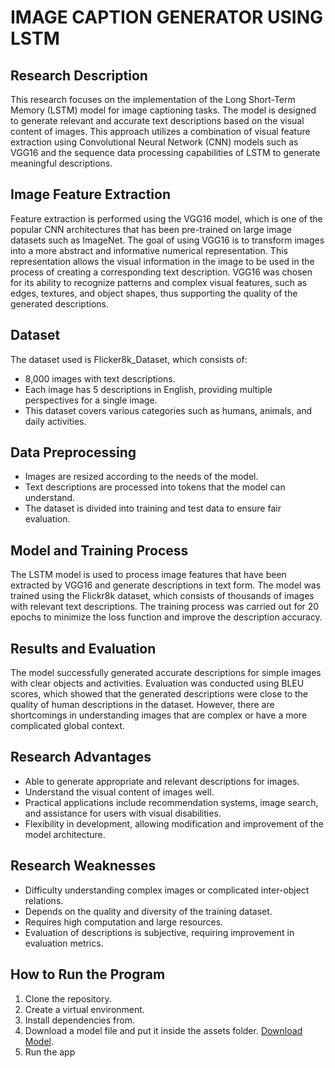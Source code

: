 # IMAGE CAPTION GENERATOR USING LSTM

## Research Description
This research focuses on the implementation of the Long Short-Term Memory (LSTM) model for image captioning tasks. The model is designed to generate relevant and accurate text descriptions based on the visual content of images. This approach utilizes a combination of visual feature extraction using Convolutional Neural Network (CNN) models such as VGG16 and the sequence data processing capabilities of LSTM to generate meaningful descriptions.

## Image Feature Extraction
Feature extraction is performed using the VGG16 model, which is one of the popular CNN architectures that has been pre-trained on large image datasets such as ImageNet. The goal of using VGG16 is to transform images into a more abstract and informative numerical representation. This representation allows the visual information in the image to be used in the process of creating a corresponding text description. VGG16 was chosen for its ability to recognize patterns and complex visual features, such as edges, textures, and object shapes, thus supporting the quality of the generated descriptions.

## Dataset
The dataset used is Flicker8k_Dataset, which consists of:
- 8,000 images with text descriptions.
- Each image has 5 descriptions in English, providing multiple perspectives for a single image.
- This dataset covers various categories such as humans, animals, and daily activities.

## Data Preprocessing
- Images are resized according to the needs of the model.
- Text descriptions are processed into tokens that the model can understand.
- The dataset is divided into training and test data to ensure fair evaluation.

## Model and Training Process
The LSTM model is used to process image features that have been extracted by VGG16 and generate descriptions in text form. The model was trained using the Flickr8k dataset, which consists of thousands of images with relevant text descriptions. The training process was carried out for 20 epochs to minimize the loss function and improve the description accuracy.

## Results and Evaluation
The model successfully generated accurate descriptions for simple images with clear objects and activities. Evaluation was conducted using BLEU scores, which showed that the generated descriptions were close to the quality of human descriptions in the dataset. However, there are shortcomings in understanding images that are complex or have a more complicated global context.

## Research Advantages
- Able to generate appropriate and relevant descriptions for images.
- Understand the visual content of images well.
- Practical applications include recommendation systems, image search, and assistance for users with visual disabilities.
- Flexibility in development, allowing modification and improvement of the model architecture.

## Research Weaknesses
- Difficulty understanding complex images or complicated inter-object relations.
- Depends on the quality and diversity of the training dataset.
- Requires high computation and large resources.
- Evaluation of descriptions is subjective, requiring improvement in evaluation metrics.


## How to Run the Program
<ol>
    <li>Clone the repository.</li>
    <li>Create a virtual environment.</li>
    <li>Install dependencies from.</li>
    <li>Download a model file and put it inside the assets folder. <a href="https://drive.google.com/file/d/1WRIGqXTTsL6vM0-PPo9Ce8Jwjw5gBxgR/view?usp=drive_link">Download Model</a>.</li>
    <li>Run the app </li>
